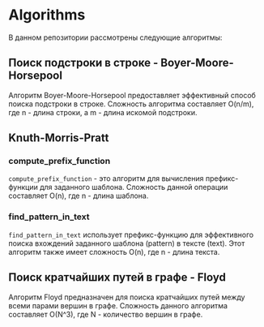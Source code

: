 # Algorithms

В данном репозитории рассмотрены следующие алгоритмы:

## Поиск подстроки в строке - Boyer-Moore-Horsepool

Алгоритм Boyer-Moore-Horsepool предоставляет эффективный способ поиска подстроки в строке. Сложность алгоритма составляет O(n/m), где n - длина строки, а m - длина искомой подстроки.

## Knuth-Morris-Pratt

### compute_prefix_function

`compute_prefix_function` - это алгоритм для вычисления префикс-функции для заданного шаблона. Сложность данной операции составляет O(n), где n - длина шаблона.

### find_pattern_in_text

`find_pattern_in_text` использует префикс-функцию для эффективного поиска вхождений заданного шаблона (pattern) в тексте (text). Этот алгоритм также имеет сложность O(n), где n - длина текста.

## Поиск кратчайших путей в графе - Floyd

Алгоритм Floyd предназначен для поиска кратчайших путей между всеми парами вершин в графе. Сложность данного алгоритма составляет O(N^3), где N - количество вершин в графе.

